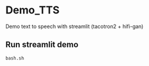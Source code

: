 # Demo_TTS

Demo text to speech with streamlit (tacotron2 + hifi-gan)

## Run streamlit demo

    bash.sh
